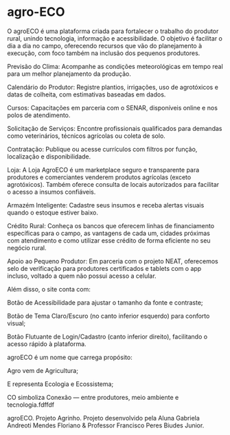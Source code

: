 # agro-ECO
O agroECO é uma plataforma criada para fortalecer o trabalho do produtor rural, unindo tecnologia, informação e acessibilidade. O objetivo é facilitar o dia a dia no campo, oferecendo recursos que vão do planejamento à execução, com foco também na inclusão dos pequenos produtores.

Previsão do Clima: Acompanhe as condições meteorológicas em tempo real para um melhor planejamento da produção.

Calendário do Produtor: Registre plantios, irrigações, uso de agrotóxicos e datas de colheita, com estimativas baseadas em dados.

Cursos: Capacitações em parceria com o SENAR, disponíveis online e nos polos de atendimento.

Solicitação de Serviços: Encontre profissionais qualificados para demandas como veterinários, técnicos agrícolas ou coleta de solo.

Contratação: Publique ou acesse currículos com filtros por função, localização e disponibilidade.

Loja: A Loja AgroECO é um marketplace seguro e transparente para produtores e comerciantes venderem produtos agrícolas (exceto agrotóxicos). Também oferece consulta de locais autorizados para facilitar o acesso a insumos confiáveis.

Armazém Inteligente: Cadastre seus insumos e receba alertas visuais quando o estoque estiver baixo.

Crédito Rural: Conheça os bancos que oferecem linhas de financiamento específicas para o campo, as vantagens de cada um, cidades próximas com atendimento e como utilizar esse crédito de forma eficiente no seu negócio rural.

Apoio ao Pequeno Produtor: Em parceria com o projeto NEAT, oferecemos selo de verificação para produtores certificados e tablets com o app incluso, voltado a quem não possui acesso a celular.

Além disso, o site conta com:

Botão de Acessibilidade para ajustar o tamanho da fonte e contraste;

Botão de Tema Claro/Escuro (no canto inferior esquerdo) para conforto visual;

Botão Flutuante de Login/Cadastro (canto inferior direito), facilitando o acesso rápido à plataforma.

agroECO é um nome que carrega propósito:

Agro vem de Agricultura;

E representa Ecologia e Ecossistema;

CO simboliza Conexão — entre produtores, meio ambiente e tecnologia.fdffdf

agroECO. Projeto Agrinho.
Projeto desenvolvido pela Aluna Gabriela Andreoti Mendes Floriano & Professor Francisco Peres Biudes Junior.